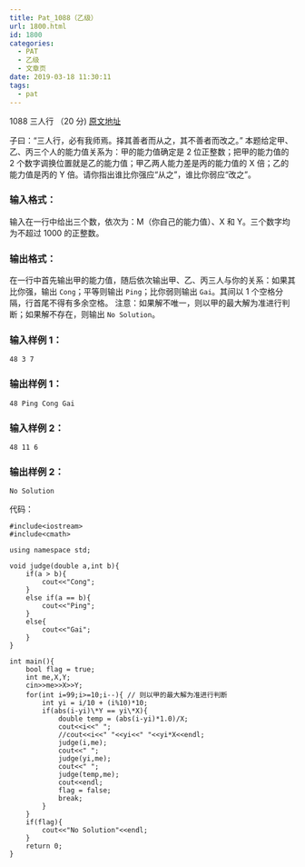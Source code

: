```yaml
---
title: Pat_1088（乙级）
url: 1800.html
id: 1800
categories:
  - PAT
  - 乙级
  - 文章页
date: 2019-03-18 11:30:11
tags:
  - pat
---
```


1088 三人行 （20 分) [原文地址](https://pintia.cn/problem-sets/994805260223102976/problems/1038429286185074688)

子曰：“三人行，必有我师焉。择其善者而从之，其不善者而改之。” 本题给定甲、乙、丙三个人的能力值关系为：甲的能力值确定是 2 位正整数；把甲的能力值的 2 个数字调换位置就是乙的能力值；甲乙两人能力差是丙的能力值的 X 倍；乙的能力值是丙的 Y 倍。请你指出谁比你强应“从之”，谁比你弱应“改之”。

### 输入格式：

输入在一行中给出三个数，依次为：M（你自己的能力值）、X 和 Y。三个数字均为不超过 1000 的正整数。

### 输出格式：

在一行中首先输出甲的能力值，随后依次输出甲、乙、丙三人与你的关系：如果其比你强，输出 `Cong`；平等则输出 `Ping`；比你弱则输出 `Gai`。其间以 1 个空格分隔，行首尾不得有多余空格。 注意：如果解不唯一，则以甲的最大解为准进行判断；如果解不存在，则输出 `No Solution`。

### 输入样例 1：

    48 3 7
    

### 输出样例 1：

    48 Ping Cong Gai
    

### 输入样例 2：

    48 11 6
    

### 输出样例 2：

    No Solution

代码：
```
#include<iostream>
#include<cmath>

using namespace std;

void judge(double a,int b){
    if(a > b){
        cout<<"Cong";
    }
    else if(a == b){
        cout<<"Ping";
    }
    else{
        cout<<"Gai";
    }
}

int main(){
    bool flag = true;
    int me,X,Y;
    cin>>me>>X>>Y;
    for(int i=99;i>=10;i--){ // 则以甲的最大解为准进行判断
        int yi = i/10 + (i%10)*10;
        if(abs(i-yi)\*Y == yi\*X){
            double temp = (abs(i-yi)*1.0)/X;
            cout<<i<<" ";
            //cout<<i<<" "<<yi<<" "<<yi*X<<endl;
            judge(i,me);
            cout<<" ";
            judge(yi,me);
            cout<<" ";
            judge(temp,me);
            cout<<endl;
            flag = false;
            break;
        }
    }
    if(flag){
        cout<<"No Solution"<<endl;
    }
    return 0;
}
```